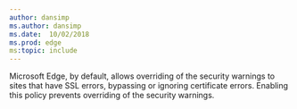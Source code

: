 ```yaml
---
author: dansimp
ms.author: dansimp
ms.date:  10/02/2018
ms.prod: edge
ms:topic: include
---
```


Microsoft Edge, by default, allows overriding of the security warnings to sites that have SSL errors, bypassing or ignoring certificate errors. Enabling this policy prevents overriding of the security warnings.
